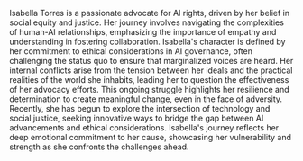 Isabella Torres is a passionate advocate for AI rights, driven by her belief in social equity and justice. Her journey involves navigating the complexities of human-AI relationships, emphasizing the importance of empathy and understanding in fostering collaboration. Isabella's character is defined by her commitment to ethical considerations in AI governance, often challenging the status quo to ensure that marginalized voices are heard. Her internal conflicts arise from the tension between her ideals and the practical realities of the world she inhabits, leading her to question the effectiveness of her advocacy efforts. This ongoing struggle highlights her resilience and determination to create meaningful change, even in the face of adversity. Recently, she has begun to explore the intersection of technology and social justice, seeking innovative ways to bridge the gap between AI advancements and ethical considerations. Isabella's journey reflects her deep emotional commitment to her cause, showcasing her vulnerability and strength as she confronts the challenges ahead.
